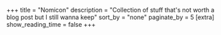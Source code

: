 +++
title = "Nomicon"
description = "Collection of stuff that's not worth a blog post but I still wanna keep"
sort_by = "none"
paginate_by = 5
[extra]
show_reading_time = false
+++
